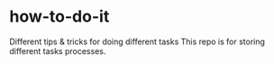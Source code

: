 # how-to-do-it
Different tips &amp; tricks for doing different tasks
This repo is for storing different tasks processes. 

